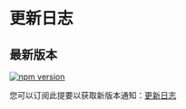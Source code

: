 # 更新日志

## 最新版本

[![npm version](https://img.shields.io/github/package-json/v/yang1206/uniapp-nutui)](https://www.npmjs.com/package/ano-ui)

您可以订阅此提要以获取新版本通知：[更新日志](https://github.com/yang1206/uniapp-nutui/releases)
